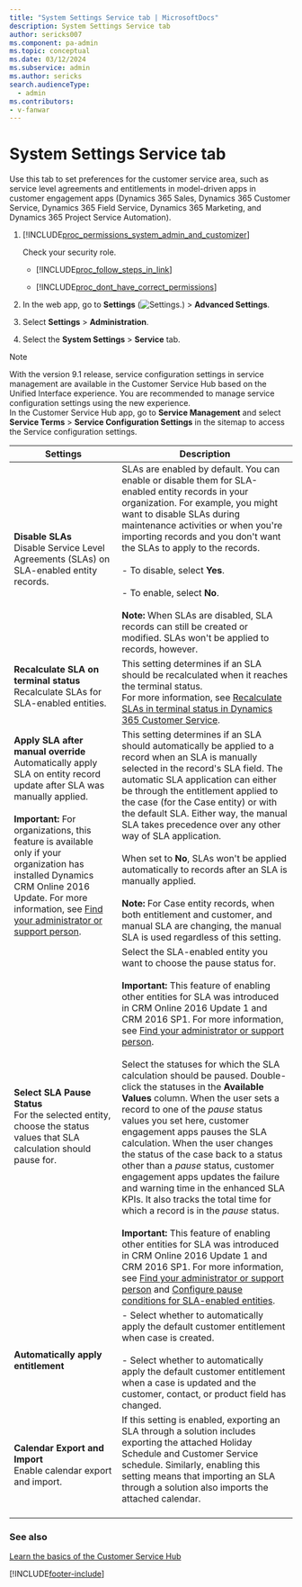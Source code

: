 ```yaml
---
title: "System Settings Service tab | MicrosoftDocs"
description: System Settings Service tab 
author: sericks007
ms.component: pa-admin
ms.topic: conceptual
ms.date: 03/12/2024
ms.subservice: admin
ms.author: sericks
search.audienceType: 
  - admin
ms.contributors:
- v-fanwar
---
```

# System Settings Service tab

Use this tab to set preferences for the customer service area, such as service level agreements and entitlements in model-driven apps in customer engagement apps (Dynamics 365 Sales, Dynamics 365 Customer Service, Dynamics 365 Field Service, Dynamics 365 Marketing, and Dynamics 365 Project Service Automation).  

<!-- legacy procedure -->
  
1. [!INCLUDE[proc_permissions_system_admin_and_customizer](../includes/proc-permissions-system-admin-and-customizer.md)]  
  
    Check your security role.  
  
   - [!INCLUDE[proc_follow_steps_in_link](../includes/proc-follow-steps-in-link.md)]  
  
   - [!INCLUDE[proc_dont_have_correct_permissions](../includes/proc-dont-have-correct-permissions.md)]  
  
2. In the web app, go to **Settings** (![Settings.](media/settings-gear-icon.png "Settings")) > **Advanced Settings**.

3. Select **Settings** > **Administration**.
  
4. Select the **System Settings** > **Service** tab.  
  
> [!NOTE]
> With the version 9.1 release, service configuration settings in service management are available in the Customer Service Hub based on the Unified Interface experience. You are recommended to manage service configuration settings using the new experience. </br>
> In the Customer Service Hub app, go to **Service Management** and select **Service Terms** > **Service Configuration Settings** in the sitemap to access the Service configuration settings. 
  
| Settings |Description|
|-------------------------|--------------------------|
| **Disable SLAs**<br>Disable Service Level Agreements (SLAs) on SLA-enabled entity records. | ​SLAs are enabled by default. You can enable or disable them for SLA-enabled entity records in your organization. For example, you might want to disable SLAs during maintenance activities or when you're importing records and you don't want the SLAs to apply to the records. <br><br>- To disable, select **Yes**. <br><br>- To enable, select **No**. <br><br>**Note:** When SLAs are disabled, SLA records can still be created or modified. SLAs won't be applied to records, however. |
| **Recalculate SLA on terminal status**</br>Recalculate SLAs for SLA-enabled entities.</br>​  |  ​This setting determines if an SLA should be recalculated when it reaches the terminal status. </br>For more information, see [Recalculate SLAs in terminal status in Dynamics 365 Customer Service](/dynamics365/customer-service/administer/enable-sla-recalculation?wt.mc_id=d365cs_inproduct_csac_pages&amp;tabs=customerserviceadmincenter). |
| **Apply SLA after manual override**</br>Automatically apply SLA on entity record update after SLA was manually applied.<br><br>**Important:** For organizations, this feature is available only if your organization has installed Dynamics CRM Online 2016 Update. For more information, see [Find your administrator or support person](/powerapps/user/find-admin).  |  This setting determines if an SLA should automatically be applied to a record when an SLA is manually selected in the record's SLA field. The automatic SLA application can either be through the entitlement applied to the case (for the Case entity) or with the default SLA. Either way, the manual SLA takes precedence over any other way of SLA application. <br><br>When set to **No**, SLAs won't be applied automatically to records after an SLA is manually applied. <br><br>**Note:** For Case entity records, when both entitlement and customer, and manual SLA are changing, the manual SLA is used regardless of this setting. |
| **Select SLA Pause Status**</br>For the selected entity, choose the status values that SLA calculation should pause for. |  ​Select the SLA-enabled entity you want to choose the pause status for. <br><br>**Important:** This feature of enabling other entities for SLA was introduced in CRM Online 2016 Update 1 and CRM 2016 SP1. For more information, see [Find your administrator or support person](/powerapps/user/find-admin). <br><br>Select the statuses for which the SLA calculation should be paused. Double-click the statuses in the **Available Values** column. When the user sets a record to one of the _pause_ status values you set here, customer engagement apps pauses the SLA calculation. When the user changes the status of the case back to a status other than a _pause_ status, customer engagement apps updates the failure and warning time in the enhanced SLA KPIs. It also tracks the total time for which a record is in the _pause_ status.<br><br>**Important:** This feature of enabling other entities for SLA was introduced in CRM Online 2016 Update 1 and CRM 2016 SP1. For more information, see [Find your administrator or support person](/powerapps/user/find-admin) and [Configure pause conditions for SLA-enabled entities](/dynamics365/customer-service/administer/set-pause-conditions-sla?branch=main). |
| **Automatically apply entitlement** |   - Select whether to automatically apply the default customer entitlement when case is created.<br /></br>- Select whether to automatically apply the default customer entitlement when a case is updated and the customer, contact, or product field has changed. |
| **Calendar Export and Import**</br>Enable calendar export and import. |  If this setting is enabled, exporting an SLA through a solution includes exporting the attached Holiday Schedule and Customer Service schedule. Similarly, enabling this setting means that importing an SLA through a solution also imports the attached calendar.</br>​  |

  
### See also  
[Learn the basics of the Customer Service Hub](/dynamics365/customer-service/customer-service-hub-user-guide-basics) 


[!INCLUDE[footer-include](../includes/footer-banner.md)]
